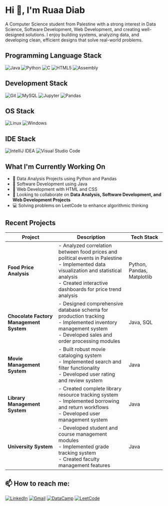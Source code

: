 # Hi 👋, I'm Ruaa Diab

A Computer Science student from Palestine with a strong interest in Data Science, Software Development, Web Development, and creating well-designed solutions. I enjoy building systems, analyzing data, and developing clean, efficient designs that solve real-world problems.
## Programming Language Stack
![Java](https://img.shields.io/badge/Java-ED8B00?style=for-the-badge&logo=openjdk&logoColor=white)
![Python](https://img.shields.io/badge/Python-3776AB?style=for-the-badge&logo=python&logoColor=white)
![C](https://img.shields.io/badge/C-00599C?style=for-the-badge&logo=c&logoColor=white)
![HTML5](https://img.shields.io/badge/HTML5-E34F26?style=for-the-badge&logo=html5&logoColor=white)
![Assembly](https://img.shields.io/badge/Assembly-654FF0?style=for-the-badge&logo=assembly&logoColor=white)

## Development Stack
![Git](https://img.shields.io/badge/GIT-E44C30?style=for-the-badge&logo=git&logoColor=white)
![MySQL](https://img.shields.io/badge/MySQL-005C84?style=for-the-badge&logo=mysql&logoColor=white)
![Jupyter](https://img.shields.io/badge/Jupyter-F37626.svg?&style=for-the-badge&logo=Jupyter&logoColor=white)
![Pandas](https://img.shields.io/badge/Pandas-2C2D72?style=for-the-badge&logo=pandas&logoColor=white)

## OS Stack
![Linux](https://img.shields.io/badge/Linux-FCC624?style=for-the-badge&logo=linux&logoColor=black)
![Windows](https://img.shields.io/badge/Windows-0078D6?style=for-the-badge&logo=windows&logoColor=white)

## IDE Stack
![IntelliJ IDEA](https://img.shields.io/badge/IntelliJ_IDEA-000000.svg?style=for-the-badge&logo=intellij-idea&logoColor=white)
![Visual Studio Code](https://img.shields.io/badge/Visual_Studio_Code-0078D4?style=for-the-badge&logo=visual%20studio%20code&logoColor=white)
## What I'm Currently Working On  
* 🔭 Data Analysis Projects using Python and Pandas  
* 🌱 Software Development using Java  
* 🎨 Web Development with HTML and CSS  
* 👯 Looking to collaborate on **Data Analysis, Software Development, and Web Development Projects**  
* 💻 Solving problems on LeetCode to enhance algorithmic thinking  


## Recent Projects

| Project                          | Description                                                                                     | Tech Stack              |
|----------------------------------|-----------------------------------------------------------------------------------------------|-------------------------|
| **Food Price Analysis**          | - Analyzed correlation between food prices and political events in Palestine<br>- Implemented data visualization and statistical analysis<br>- Created interactive dashboards for price trend analysis | Python, Pandas, Matplotlib |
| **Chocolate Factory Management System** | - Designed comprehensive database schema for production tracking<br>- Implemented inventory management system<br>- Developed sales and order processing modules | Java, SQL               |
| **Movie Management System**      | - Built robust movie cataloging system<br>- Implemented search and filter functionality<br>- Developed user rating and review system | Java                    |
| **Library Management System**    | - Created complete library resource tracking system<br>- Implemented borrowing and return workflows<br>- Developed user management system | Java                    |
| **University System**            | - Developed student and course management modules<br>- Implemented grade tracking system<br>- Created faculty management features | Java                    |


## 📫 How to reach me:
[![LinkedIn](https://img.shields.io/badge/LinkedIn-0077B5?style=for-the-badge&logo=linkedin&logoColor=white)](https://linkedin.com/in/ruaa-diab-31a6b332a)
[![Gmail](https://img.shields.io/badge/Gmail-D14836?style=for-the-badge&logo=gmail&logoColor=white)](mailto:ruaadiab2002@gmail.com)
[![DataCamp](https://img.shields.io/badge/DataCamp-05192D?style=for-the-badge&logo=datacamp&logoColor=white)](https://www.datacamp.com/profile/RuaaDiab)
[![LeetCode](https://img.shields.io/badge/LeetCode-FFA116?style=for-the-badge&logo=leetcode&logoColor=white)](https://leetcode.com/ruaadiab)
